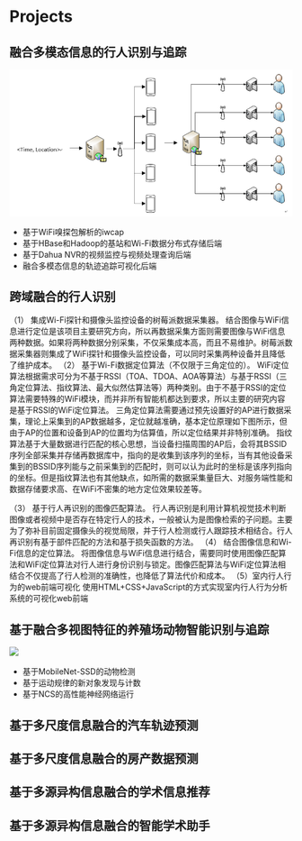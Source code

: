 # Projects

## 融合多模态信息的行人识别与追踪

![](project_file/mtracker.png)

- 基于WiFi嗅探包解析的iwcap
- 基于HBase和Hadoop的基站和Wi-Fi数据分布式存储后端
- 基于Dahua NVR的视频监控与视频处理查询后端
- 融合多模态信息的轨迹追踪可视化后端
 
## 跨域融合的行人识别

（1）	集成Wi-Fi探针和摄像头监控设备的树莓派数据采集器。
结合图像与WiFi信息进行定位是该项目主要研究方向，所以再数据采集方面则需要图像与WiFi信息两种数据。如果将两种数据分别采集，不仅采集成本高，而且不易维护。树莓派数据采集器则集成了WiFi探针和摄像头监控设备，可以同时采集两种设备并且降低了维护成本。
（2）	基于Wi-Fi数据定位算法（不仅限于三角定位的）。 
    WiFi定位算法根据需求可分为不基于RSSI（TOA、TDOA、AOA等算法）与基于RSSI（三角定位算法、指纹算法、最大似然估算法等）两种类别。由于不基于RSSI的定位算法需要特殊的WiFi模块，而并非所有智能机都达到要求，所以主要的研究内容是基于RSSI的WiFi定位算法。
    三角定位算法需要通过预先设置好的AP进行数据采集，理论上采集到的AP数据越多，定位就越准确，基本定位原理如下图所示，但由于AP的位置和设备到AP的位置均为估算值，所以定位结果并非特别准确。
    指纹算法基于大量数据进行匹配的核心思想，当设备扫描周围的AP后，会将其BSSID序列全部采集并存储再数据库中，指向的是收集到该序列的坐标，当有其他设备采集到的BSSID序列能与之前采集到的匹配时，则可以认为此时的坐标是该序列指向的坐标。但是指纹算法也有其他缺点，如所需的数据采集量巨大、对服务端性能和数据存储要求高、在WiFi不密集的地方定位效果较差等。

（3）	基于行人再识别的图像匹配算法。
    行人再识别是利用计算机视觉技术判断图像或者视频中是否存在特定行人的技术，一般被认为是图像检索的子问题。主要为了弥补目前固定摄像头的视觉局限，并于行人检测或行人跟踪技术相结合。行人再识别有基于部件匹配的方法和基于损失函数的方法。
（4）	结合图像信息和Wi-Fi信息的定位算法。
    将图像信息与WiFi信息进行结合，需要同时使用图像匹配算法和WiFi定位算法对行人进行身份识别与锁定。图像匹配算法与WiFi定位算法相结合不仅提高了行人检测的准确性，也降低了算法代价和成本。
（5）室内行人行为的web前端可视化
使用HTML+CSS+JavaScript的方式实现室内行人行为分析系统的可视化web前端



## 基于融合多视图特征的养殖场动物智能识别与追踪
 
 ![](https://upload-images.jianshu.io/upload_images/1828517-7405ed85dce8bfde.png?imageMogr2/auto-orient/strip%7CimageView2/2/w/1240)
 
 - 基于MobileNet-SSD的动物检测
 - 基于运动规律的新对象发现与计数
 - 基于NCS的高性能神经网络运行
 
## 基于多尺度信息融合的汽车轨迹预测


## 基于多尺度信息融合的房产数据预测

## 基于多源异构信息融合的学术信息推荐

## 基于多源异构信息融合的智能学术助手


